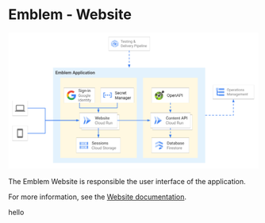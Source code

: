 # Emblem - Website

![Emblem Application architecture diagram](../docs/images/application.png)

The Emblem Website is responsible the user interface of the application.

For more information, see the [Website documentation](../docs/website.md).

hello